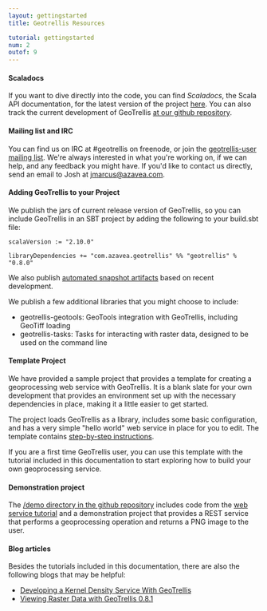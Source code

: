 ```yaml
---
layout: gettingstarted
title: Geotrellis Resources

tutorial: gettingstarted
num: 2
outof: 9
---
```


#### Scaladocs

If you want to dive directly into the code, you can find *Scaladocs*, the Scala API documentation, for the latest version of the project [here](http://geotrellis.github.com/scaladocs/latest/index.html#geotrellis.package).  You can also track the current development of GeoTrellis [at our github repository](http://github.com/geotrellis/geotrellis).

#### Mailing list and IRC
You can find us on IRC at #geotrellis on freenode, or join the [geotrellis-user mailing list](https://groups.google.com/group/geotrellis-user).  We're always interested in what you're working on, if we can help, and any feedback you might have.  If you'd like to contact us directly, send an email to Josh at jmarcus@azavea.com.

#### Adding GeoTrellis to your Project

We publish the jars of current release version of GeoTrellis, so you can include GeoTrellis in an SBT project
by adding the following to your build.sbt file:

    scalaVersion := "2.10.0"

    libraryDependencies += "com.azavea.geotrellis" %% "geotrellis" % "0.8.0"

We also publish [automated snapshot artifacts](https://oss.sonatype.org/content/repositories/snapshots/com/azavea/geotrellis/geotrellis_2.10/) based on recent development.  

We publish a few additional libraries that you might choose to include:
- geotrellis-geotools: GeoTools integration with GeoTrellis, including GeoTiff loading
- geotrellis-tasks: Tasks for interacting with raster data, designed to be used on the command line


#### Template Project

We have provided a sample project that provides a template for creating a
geoprocessing web service with GeoTrellis. It is a blank slate for your own
development that provides an environment set up with the
necessary dependencies in place, making it a little easier to get started.

The project loads GeoTrellis as a library, includes some basic configuration,
and has a very simple "hello world" web service in place for you to edit.
The template contains [step-by-step instructions](https://github.com/geotrellis/geotrellis.g8).

If you are a first time GeoTrellis user, you can use this template with the
tutorial included in this documentation to start exploring how to build your
own geoprocessing service.

#### Demonstration project

The [/demo directory in the github repository](https://github.com/geotrellis/geotrellis/tree/master/demo) includes code from the [web service tutorial]({{site.baseurl}}/tutorials/webservice.html) and a
demonstration project that provides a REST service that performs a geoprocessing operation and returns a
PNG image to the user.


#### Blog articles

Besides the tutorials included in this documentation, there are also the following blogs that may be helpful:
* [Developing a Kernel Density Service With GeoTrellis](http://www.azavea.com/blogs/labs/2013/03/developing-a-kernel-density-service-with-geotrellis/)
* [Viewing Raster Data with GeoTrellis 0.8.1](http://www.azavea.com/blogs/labs/2013/04/viewing-raster-data-with-geotrellis-0-8-1/)

